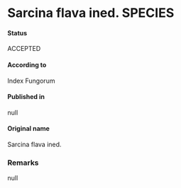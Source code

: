 # Sarcina flava ined. SPECIES

#### Status
ACCEPTED

#### According to
Index Fungorum

#### Published in
null

#### Original name
Sarcina flava ined.

### Remarks
null